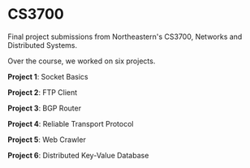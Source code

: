 # CS3700

Final project submissions from Northeastern's CS3700, Networks and Distributed Systems.

Over the course, we worked on six projects.

**Project 1**: Socket Basics

**Project 2**: FTP Client

**Project 3**: BGP Router

**Project 4**: Reliable Transport Protocol

**Project 5**: Web Crawler

**Project 6**: Distributed Key-Value Database
